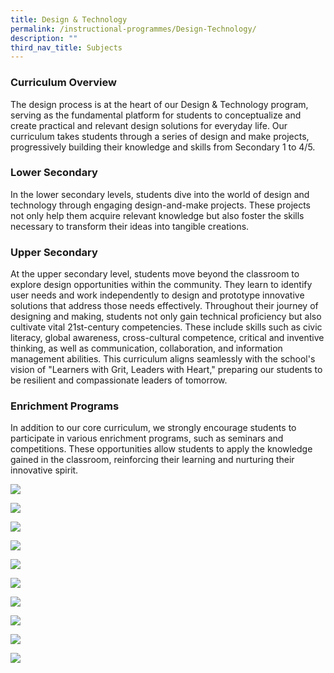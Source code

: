 ```yaml
---
title: Design & Technology
permalink: /instructional-programmes/Design-Technology/
description: ""
third_nav_title: Subjects
---
```

### Curriculum Overview
The design process is at the heart of our Design & Technology program, serving as the fundamental platform for students to conceptualize and create practical and relevant design solutions for everyday life. Our curriculum takes students through a series of design and make projects, progressively building their knowledge and skills from Secondary 1 to 4/5.

### Lower Secondary
In the lower secondary levels, students dive into the world of design and technology through engaging design-and-make projects. These projects not only help them acquire relevant knowledge but also foster the skills necessary to transform their ideas into tangible creations.

### Upper Secondary
At the upper secondary level, students move beyond the classroom to explore design opportunities within the community. They learn to identify user needs and work independently to design and prototype innovative solutions that address those needs effectively.
Throughout their journey of designing and making, students not only gain technical proficiency but also cultivate vital 21st-century competencies. These include skills such as civic literacy, global awareness, cross-cultural competence, critical and inventive thinking, as well as communication, collaboration, and information management abilities.
This curriculum aligns seamlessly with the school's vision of "Learners with Grit, Leaders with Heart," preparing our students to be resilient and compassionate leaders of tomorrow.

### Enrichment Programs
In addition to our core curriculum, we strongly encourage students to participate in various enrichment programs, such as seminars and competitions. These opportunities allow students to apply the knowledge gained in the classroom, reinforcing their learning and nurturing their innovative spirit.

![](/images/sec%203%20republic%20polytechnic%20learning%20journey.jpeg)

![](/images/sec%203%20republic%20polytechnic%20learning%20journey%202.jpeg)

![](/images/sec%203%20temasek%20polytechnic%20learning%20journey.jpeg)

![](/images/sec%203%20temasek%20polytechnic%20learning%20journey%202.jpeg)

![](/images/sec%203%20temasek%20polytechnic%20learning%20journey%203.jpeg)

![](/images/sec%203%20temasek%20polytechnic%20learning%20journey%204.jpeg)

![](/images/sec%204na%20coursework%20celebration.jpeg)

![](/images/sec%203e%20project%20trellis.jpeg)

![](/images/sec%204%20and%205%20ikea%20learning%20journey.jpeg)

![](/images/sec%204%20and%205%20ikea%20learning%20journey%202.jpeg)